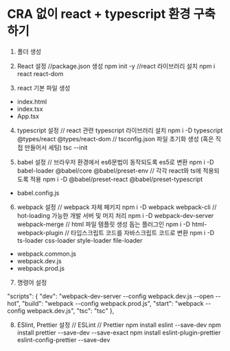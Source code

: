 # CRA 없이 react + typescript 환경 구축하기

1. 폴더 생성

2. React 설정 
//package.json 생성
npm init -y
//react 라이브러리 설치
npm i react react-dom

3. react 기본 파일 생성 
- index.html
- index.tsx
- App.tsx

4. typescript 설정
// react 관련 typescript 라이브러리 설치
npm i -D typescript @types/react @types/react-dom
// tsconfig.json 파일 초기화 생성 (혹은 직접 만들어서 세팅)
tsc --init

5. babel 설정
// 브라우저 환경에서 es6문법이 동작되도록 es5로 변환
npm i -D babel-loader @babel/core @babel/preset-env
// 각각 react와 ts에 적용되도록 적용
npm i -D @babel/preset-react @babel/preset-typescript

- babel.config.js

6. webpack 설정
// webpack 자체 페키지
npm i -D webpack webpack-cli 
// hot-loading 가능한 개발 서버 및 머지 처리 
npm i -D webpack-dev-server webpack-merge
// html 파일 템플릿 생성 돕는 플러그인
npm i -D html-webpack-plugin 
// 타입스크립트 코드를 자바스크립트 코드로 변환
npm i -D ts-loader css-loader style-loader file-loader

- webpack.common.js
- webpack.dev.js
- webpack.prod.js

7. 명령어 설정

  "scripts": {
    "dev": "webpack-dev-server --config webpack.dev.js --open --hot",
    "build": "webpack --config webpack.prod.js",
    "start": "webpack --config webpack.dev.js",
    "tsc": "tsc"
  },

  8. ESlint, Prettier 설정
// ESLint
// Prettier
npm install eslint --save-dev
npm install prettier --save-dev --save-exact
npm install eslint-plugin-prettier eslint-config-prettier --save-dev